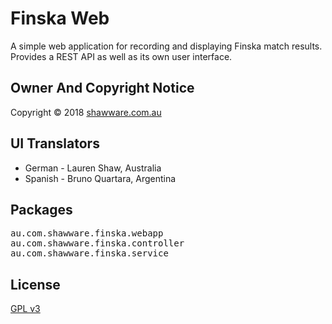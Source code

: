 Finska Web
==========

A simple web application for recording and displaying Finska match results.
Provides a REST API as well as its own user interface.

Owner And Copyright Notice
--------------------------

Copyright &copy; 2018 <a href="http://www.shawware.com.au/"
	  title="shawware | software and services you can count on">shawware.com.au</a>

UI Translators
--------------

* German - Lauren Shaw, Australia
* Spanish - Bruno Quartara, Argentina

Packages
--------

<pre>
au.com.shawware.finska.webapp
au.com.shawware.finska.controller
au.com.shawware.finska.service
</pre>

License
-------

<a href="http://www.gnu.org/copyleft/gpl.html">GPL v3</a>

